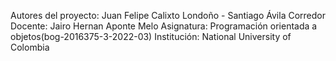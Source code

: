 Autores del proyecto: Juan Felipe Calixto Londoño - Santiago Ávila Corredor
Docente: Jairo Hernan Aponte Melo
Asignatura: Programación orientada a objetos(bog-2016375-3-2022-03)
Institución: National University of Colombia